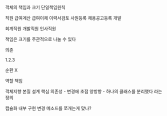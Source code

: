 객체의 책임과 크기
단일책임원칙

직원
급여계산
급여이체
이력서검토
사원등록
채용공고등록
개발

회계직원
개발직원
인사직원

책임은 크기를 주관적으로 나눌 수 있다 



의존

1.2.3 

순환 X 

역할 책임

객체지향 본질 
설계 핵심 의존성 - 변경에 초점 
양방향 - 하나의 클래스를 분리했다 라는 정의 

캡슐화
내부 구현 변경 
메소드를 쪼개는게 맞나? 
